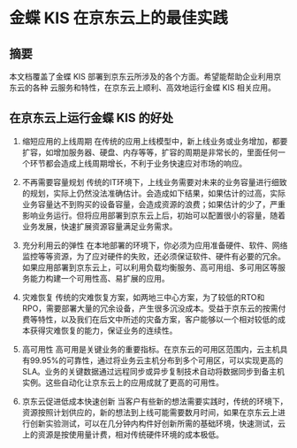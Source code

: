 # 金蝶 KIS 在京东云上的最佳实践

## 摘要

本文档覆盖了金蝶 KIS 部署到京东云所涉及的各个方面。希望能帮助企业利用京东云的各种
云服务和特性，在京东云上顺利、高效地运行金蝶 KIS 相关应用。


## 在京东云上运行金蝶 KIS 的好处

1. 缩短应用的上线周期
在传统的应用上线模型中，新上线业务或业务增加，都要扩容，如增加服务器、硬盘、内存等等，扩容的周期是非常长的，里面任何一个环节都会造成上线周期增长，不利于业务快速应对市场的响应。

2. 不再需要容量规划
传统的IT环境下，上线业务需要对未来的业务容量进行细致的规划，实际上仍然没法准确估计。会造成如下结果，如果估计的过高，实际业务容量达不到购买的设备容量，会造成资源的浪费；如果估计的少了，严重影响业务运行。但将应用部署到京东云上后，初始可以配置很小的容量，随着业务发展，快速扩展资源容量满足业务需求。

3. 充分利用云的弹性
在本地部署的环境下，你必须为应用准备硬件、软件、网络监控等等资源，为了应对硬件的失败，还必须保证软件、硬件有必要的冗余。如果应用部署到京东云上，可以利用负载均衡服务、高可用组、多可用区等服务能力构建一个可用性高、易扩展的应用。

4. 灾难恢复
传统的灾难恢复方案，如两地三中心方案，为了较低的RTO和RPO，需要部署大量的冗余设备，产生很多沉没成本。受益于京东云的按需付费等特性，以及我们在后文中所述的灾备方案，客户能够以一个相对较低的成本获得灾难恢复的能力，保证业务的连续性。

5. 高可用性
高可用是关键业务的重要指标。在京东云的可用区范围内，云主机具有99.95%的可靠性，通过将业务云主机分布到多个可用区，可以实现更高的SLA。业务的关键数据通过远程同步或异步复制技术自动将数据同步到备主机实例。这些自动化让京东云上的应用成就了更高的可用性。

6. 京东云促进低成本快速创新
当客户有些新的想法需要实践时，传统的环境下，资源按照计划供应的，新的想法到上线可能需要数月时间，如果在京东云上进行创新实验测试，可以在几分钟内构件好创新所需的基础环境，快速测试，云上的资源是按使用量计费，相对传统硬件环境的成本极低。

